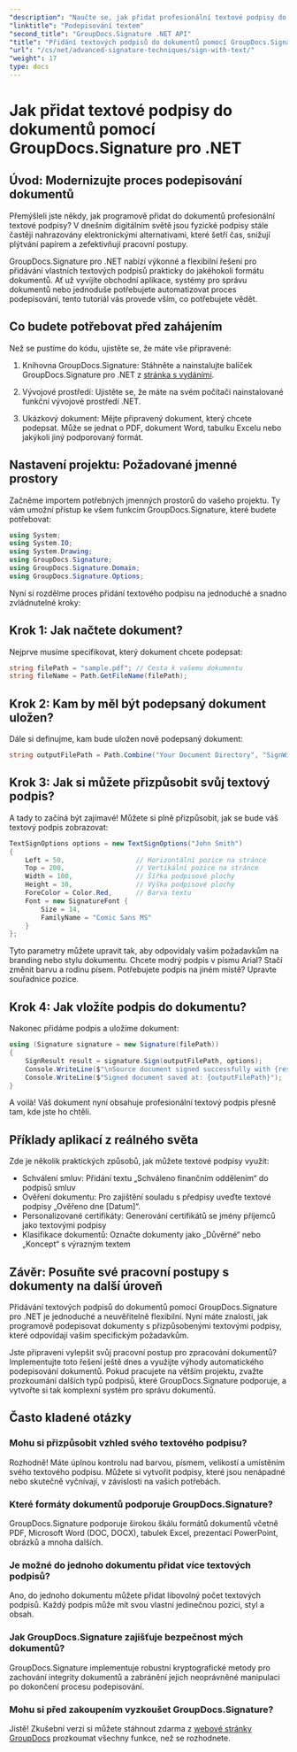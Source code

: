 ```yaml
---
"description": "Naučte se, jak přidat profesionální textové podpisy do jakéhokoli formátu dokumentu pomocí GroupDocs.Signature pro .NET. Jednoduchá implementace s kompletními příklady kódu."
"linktitle": "Podepisování textem"
"second_title": "GroupDocs.Signature .NET API"
"title": "Přidání textových podpisů do dokumentů pomocí GroupDocs.Signature pro .NET"
"url": "/cs/net/advanced-signature-techniques/sign-with-text/"
"weight": 17
type: docs
---
```

# Jak přidat textové podpisy do dokumentů pomocí GroupDocs.Signature pro .NET

## Úvod: Modernizujte proces podepisování dokumentů

Přemýšleli jste někdy, jak programově přidat do dokumentů profesionální textové podpisy? V dnešním digitálním světě jsou fyzické podpisy stále častěji nahrazovány elektronickými alternativami, které šetří čas, snižují plýtvání papírem a zefektivňují pracovní postupy.

GroupDocs.Signature pro .NET nabízí výkonné a flexibilní řešení pro přidávání vlastních textových podpisů prakticky do jakéhokoli formátu dokumentů. Ať už vyvíjíte obchodní aplikace, systémy pro správu dokumentů nebo jednoduše potřebujete automatizovat proces podepisování, tento tutoriál vás provede vším, co potřebujete vědět.

## Co budete potřebovat před zahájením

Než se pustíme do kódu, ujistěte se, že máte vše připravené:

1. Knihovna GroupDocs.Signature: Stáhněte a nainstalujte balíček GroupDocs.Signature pro .NET z [stránka s vydáními](https://releases.groupdocs.com/signature/net/).

2. Vývojové prostředí: Ujistěte se, že máte na svém počítači nainstalované funkční vývojové prostředí .NET.

3. Ukázkový dokument: Mějte připravený dokument, který chcete podepsat. Může se jednat o PDF, dokument Word, tabulku Excelu nebo jakýkoli jiný podporovaný formát.

## Nastavení projektu: Požadované jmenné prostory

Začněme importem potřebných jmenných prostorů do vašeho projektu. Ty vám umožní přístup ke všem funkcím GroupDocs.Signature, které budete potřebovat:

```csharp
using System;
using System.IO;
using System.Drawing;
using GroupDocs.Signature;
using GroupDocs.Signature.Domain;
using GroupDocs.Signature.Options;
```

Nyní si rozdělme proces přidání textového podpisu na jednoduché a snadno zvládnutelné kroky:

## Krok 1: Jak načtete dokument?

Nejprve musíme specifikovat, který dokument chcete podepsat:

```csharp
string filePath = "sample.pdf"; // Cesta k vašemu dokumentu
string fileName = Path.GetFileName(filePath);
```

## Krok 2: Kam by měl být podepsaný dokument uložen?

Dále si definujme, kam bude uložen nově podepsaný dokument:

```csharp
string outputFilePath = Path.Combine("Your Document Directory", "SignWithText", fileName);
```

## Krok 3: Jak si můžete přizpůsobit svůj textový podpis?

A tady to začíná být zajímavé! Můžete si plně přizpůsobit, jak se bude váš textový podpis zobrazovat:

```csharp
TextSignOptions options = new TextSignOptions("John Smith")
{
    Left = 50,                  // Horizontální pozice na stránce
    Top = 200,                  // Vertikální pozice na stránce
    Width = 100,                // Šířka podpisové plochy
    Height = 30,                // Výška podpisové plochy
    ForeColor = Color.Red,      // Barva textu
    Font = new SignatureFont { 
        Size = 14, 
        FamilyName = "Comic Sans MS" 
    }
};
```

Tyto parametry můžete upravit tak, aby odpovídaly vašim požadavkům na branding nebo stylu dokumentu. Chcete modrý podpis v písmu Arial? Stačí změnit barvu a rodinu písem. Potřebujete podpis na jiném místě? Upravte souřadnice pozice.

## Krok 4: Jak vložíte podpis do dokumentu?

Nakonec přidáme podpis a uložíme dokument:

```csharp
using (Signature signature = new Signature(filePath))
{
    SignResult result = signature.Sign(outputFilePath, options);
    Console.WriteLine($"\nSource document signed successfully with {result.Succeeded.Count} signature(s).");
    Console.WriteLine($"Signed document saved at: {outputFilePath}");
}
```

A voilà! Váš dokument nyní obsahuje profesionální textový podpis přesně tam, kde jste ho chtěli.

## Příklady aplikací z reálného světa

Zde je několik praktických způsobů, jak můžete textové podpisy využít:

- Schválení smluv: Přidání textu „Schváleno finančním oddělením“ do podpisů smluv
- Ověření dokumentu: Pro zajištění souladu s předpisy uveďte textové podpisy „Ověřeno dne [Datum]“.
- Personalizované certifikáty: Generování certifikátů se jmény příjemců jako textovými podpisy
- Klasifikace dokumentů: Označte dokumenty jako „Důvěrné“ nebo „Koncept“ s výrazným textem

## Závěr: Posuňte své pracovní postupy s dokumenty na další úroveň

Přidávání textových podpisů do dokumentů pomocí GroupDocs.Signature pro .NET je jednoduché a neuvěřitelně flexibilní. Nyní máte znalosti, jak programově podepisovat dokumenty s přizpůsobenými textovými podpisy, které odpovídají vašim specifickým požadavkům.

Jste připraveni vylepšit svůj pracovní postup pro zpracování dokumentů? Implementujte toto řešení ještě dnes a využijte výhody automatického podepisování dokumentů. Pokud pracujete na větším projektu, zvažte prozkoumání dalších typů podpisů, které GroupDocs.Signature podporuje, a vytvořte si tak komplexní systém pro správu dokumentů.

## Často kladené otázky

### Mohu si přizpůsobit vzhled svého textového podpisu?

Rozhodně! Máte úplnou kontrolu nad barvou, písmem, velikostí a umístěním svého textového podpisu. Můžete si vytvořit podpisy, které jsou nenápadné nebo skutečně vyčnívají, v závislosti na vašich potřebách.

### Které formáty dokumentů podporuje GroupDocs.Signature?

GroupDocs.Signature podporuje širokou škálu formátů dokumentů včetně PDF, Microsoft Word (DOC, DOCX), tabulek Excel, prezentací PowerPoint, obrázků a mnoha dalších.

### Je možné do jednoho dokumentu přidat více textových podpisů?

Ano, do jednoho dokumentu můžete přidat libovolný počet textových podpisů. Každý podpis může mít svou vlastní jedinečnou pozici, styl a obsah.

### Jak GroupDocs.Signature zajišťuje bezpečnost mých dokumentů?

GroupDocs.Signature implementuje robustní kryptografické metody pro zachování integrity dokumentů a zabránění jejich neoprávněné manipulaci po dokončení procesu podepisování.

### Mohu si před zakoupením vyzkoušet GroupDocs.Signature?

Jistě! Zkušební verzi si můžete stáhnout zdarma z [webové stránky GroupDocs](https://releases.groupdocs.com/) prozkoumat všechny funkce, než se rozhodnete.